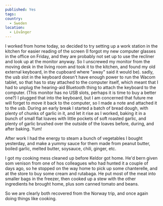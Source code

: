 ```yaml
---
published: Yes
tags: 
country:
  - Sweden
location:
  - Lövånger
---
```

I worked from home today, so decided to try setting up a work station in the kitchen for easier reading of the screen (I forgot my new computer glasses in the office on Friday, and they are probably not set up to use the recliner and look up at the monitor anyway. So I unscrewed my monitor from the moving desk in the living room and took it to the kitchen, and found my old external keyboard, in the cupboard where "away" said it would be). sadly, the usb slot in the keyboard doesn't have enough power to run the Wacom tablet, so that has to stay attached to the computer itself, which meant that I had to unplug the hearing-aid Bluetooth thing to attach the keyboard to the computer. (This monitor has no USB slots, perhaps it is time to buy a better one?)  I plugged that into the keyboard, but I am concerned that future me will forget to move it back to the computer, so I made a note and attached it to the usb.
During an early break I started a batch of bread dough, with plenty of chunks of garlic in it, and let it rise as I worked, baking it in a bunch of small flat loaves with little pockets of soft roasted garlic, and plenty of garlic brushed over the outside of the loaves before, during, and after baking. Yum!

After work I had the energy to steam a bunch of vegetables I bought yesterday, and make a yummy sauce for them made from peanut butter, boiled garlic, melted butter, soysauce, chili, ginger, etc.

I got my cooking mess cleaned up before Keldor got home. He'd bern given som venison from one of hos colleagues who had hunted it a couple of days ago, so he stopped on the way home to pick up some chanterelle, and at the store to buy some cream and rutabaga. He put most of the meat into smaller bags in the freezer, then cooked up a stew with the other ingredients he brought home, plus som canned tomato and beans.

So we are clearly both recovered from the Norway trip, and once again doing things like cooking.


